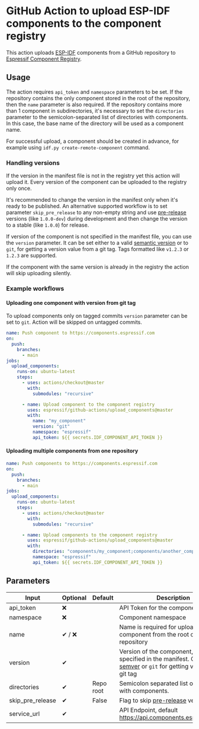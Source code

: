 # GitHub Action to upload ESP-IDF components to the component registry

This action uploads [ESP-IDF](https://github.com/espressif/esp-idf) components from a GitHub repository to [Espressif Component Registry](https://components.espressif.com).

## Usage

The action requires `api_token` and `namespace` parameters to be set. If the repository contains the only component stored in the root of the repository, then the `name` parameter is also required. If the repository contains more than 1 component in subdirectories, it's necessary to set the `directories` parameter to the semicolon-separated list of directories with components. In this case, the base name of the directory will be used as a component name.

For successful upload, a component should be created in advance, for example using `idf.py create-remote-component` command.

### Handling versions

If the version in the manifest file is not in the registry yet this action will upload it. Every version of the component can be uploaded to the registry only once.

It's recommended to change the version in the manifest only when it's ready to be published.
An alternative supported workflow is to set parameter `skip_pre_release` to any non-empty string and use [pre-release](https://semver.org/#spec-item-9) versions (like `1.0.0-dev`) during development and then change the version to a stable (like `1.0.0`) for release.

If version of the component is not specified in the manifest file, you can use the `version` parameter. It can be set either to a valid [semantic version](https://semver.org/) or to `git`, for getting a version value from a git tag. Tags formatted like `v1.2.3` or `1.2.3` are supported.

If the component with the same version is already in the registry the action will skip uploading silently.

### Example workflows

#### Uploading one component with version from git tag

To upload components only on tagged commits `version` parameter can be set to `git`. Action will be skipped on untagged commits.

```yaml
name: Push component to https://components.espressif.com
on:
  push:
    branches:
      - main
jobs:
  upload_components:
    runs-on: ubuntu-latest
    steps:
      - uses: actions/checkout@master
        with:
          submodules: "recursive"

      - name: Upload component to the component registry
        uses: espressif/github-actions/upload_components@master
        with:
          name: "my_component"
          version: "git"
          namespace: "espressif"
          api_token: ${{ secrets.IDF_COMPONENT_API_TOKEN }}
```

#### Uploading multiple components from one repository

```yaml
name: Push components to https://components.espressif.com
on:
  push:
    branches:
      - main
jobs:
  upload_components:
    runs-on: ubuntu-latest
    steps:
      - uses: actions/checkout@master
        with:
          submodules: "recursive"

      - name: Upload components to the component registry
        uses: espressif/github-actions/upload_components@master
        with:
          directories: "components/my_component;components/another_component"
          namespace: "espressif"
          api_token: ${{ secrets.IDF_COMPONENT_API_TOKEN }}
```

## Parameters

| Input            | Optional | Default   | Description                                                                                                                                  |
| ---------------- | -------- | --------- | -------------------------------------------------------------------------------------------------------------------------------------------- |
| api_token        | ❌       |           | API Token for the component registry                                                                                                         |
| namespace        | ❌       |           | Component namespace                                                                                                                          |
| name             | ✔ / ❌   |           | Name is required for uploading a component from the root of the repository                                                                   |
| version          | ✔        |           | Version of the component, if not specified in the manifest. Can be a [semver](https://semver.org/) or `git` for getting version from git tag |
| directories      | ✔        | Repo root | Semicolon separated list of directories with components.                                                                                     |
| skip_pre_release | ✔        | False     | Flag to skip [pre-release](https://semver.org/#spec-item-9) versions                                                                         |
| service_url      | ✔        |           | API Endpoint, default https://api.components.espressif.com/                                                                                  |
